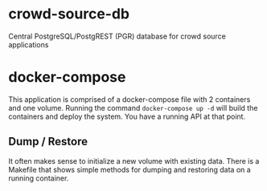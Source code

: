 # crowd-source-db
Central PostgreSQL/PostgREST (PGR) database for crowd source applications

# docker-compose

This application is comprised of a docker-compose file with 2 containers and one
volume.  Running the command `docker-compose up -d` will build the containers
and deploy the system.  You have a running API at that point.

## Dump / Restore

It often makes sense to initialize a new volume with existing data. There is a
Makefile that shows simple methods for dumping and restoring data on a running container.
